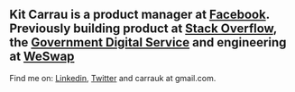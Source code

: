 ## Kit Carrau is a product manager at <a href="https://facebook.com" target="_blank">Facebook</a>. Previously building product at <a href="https://stackoverflow.com" target="_blank">Stack Overflow</a>, the <a href="https://gds.blog.gov.uk/" target="_blank">Government Digital Service</a> and engineering at <a href="https://www.weswap.com" target="_blank">WeSwap</a>

Find me on: <a href="https://uk.linkedin.com/in/KitCarrau">Linkedin</a>, <a href="https://twitter.com/KitCarrau">Twitter</a> and carrauk at gmail.com.
